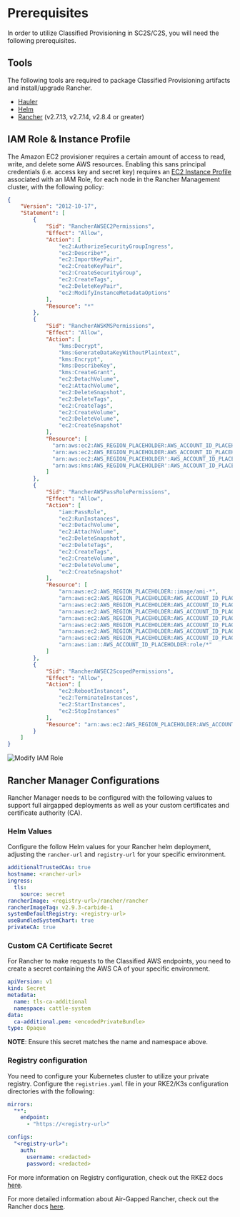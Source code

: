 # Prerequisites

In order to utilize Classified Provisioning in SC2S/C2S, you will need the following prerequisites.

## Tools

The following tools are required to package Classified Provisioning artifacts and install/upgrade Rancher.

- [Hauler](https://rancherfederal.github.io/hauler-docs/docs/introduction/install)
- [Helm](https://helm.sh/docs/intro/install)
- [Rancher](https://ranchermanager.docs.rancher.com/getting-started/installation-and-upgrade) (v2.7.13, v2.7.14, v2.8.4 or greater)

## IAM Role & Instance Profile

The Amazon EC2 provisioner requires a certain amount of access to read, write, and delete some AWS resources. Enabling this sans principal credentials (i.e. access key and secret key) requires an [EC2 Instance Profile](https://docs.aws.amazon.com/AWSEC2/latest/UserGuide/iam-roles-for-amazon-ec2.html#ec2-instance-profile) associated with an IAM Role, for each node in the Rancher Management cluster, with the following policy:

```json
{
    "Version": "2012-10-17",
    "Statement": [
        {
            "Sid": "RancherAWSEC2Permissions",
            "Effect": "Allow",
            "Action": [
                "ec2:AuthorizeSecurityGroupIngress",
                "ec2:Describe*",
                "ec2:ImportKeyPair",
                "ec2:CreateKeyPair",
                "ec2:CreateSecurityGroup",
                "ec2:CreateTags",
                "ec2:DeleteKeyPair",
                "ec2:ModifyInstanceMetadataOptions"
            ],
            "Resource": "*"
        },
        {
            "Sid": "RancherAWSKMSPermissions",
            "Effect": "Allow",
            "Action": [
                "kms:Decrypt",
                "kms:GenerateDataKeyWithoutPlaintext",
                "kms:Encrypt",
                "kms:DescribeKey",
                "kms:CreateGrant",
                "ec2:DetachVolume",
                "ec2:AttachVolume",
                "ec2:DeleteSnapshot",
                "ec2:DeleteTags",
                "ec2:CreateTags",
                "ec2:CreateVolume",
                "ec2:DeleteVolume",
                "ec2:CreateSnapshot"
            ],
            "Resource": [
              "arn:aws:ec2:AWS_REGION_PLACEHOLDER:AWS_ACCOUNT_ID_PLACEHOLDER:volume/*",
              "arn:aws:ec2:AWS_REGION_PLACEHOLDER:AWS_ACCOUNT_ID_PLACEHOLDER:instance/*",
              "arn:aws:ec2:AWS_REGION_PLACEHOLDER':AWS_ACCOUNT_ID_PLACEHOLDER:snapshot/*",
              "arn:aws:kms:AWS_REGION_PLACEHOLDER':AWS_ACCOUNT_ID_PLACEHOLDER:key/*"
            ]
        },
        {
            "Sid": "RancherAWSPassRolePermissions",
            "Effect": "Allow",
            "Action": [
				"iam:PassRole",
				"ec2:RunInstances",
				"ec2:DetachVolume",
				"ec2:AttachVolume",
				"ec2:DeleteSnapshot",
				"ec2:DeleteTags",
				"ec2:CreateTags",
				"ec2:CreateVolume",
				"ec2:DeleteVolume",
				"ec2:CreateSnapshot"
            ],
            "Resource": [
                "arn:aws:ec2:AWS_REGION_PLACEHOLDER::image/ami-*",
                "arn:aws:ec2:AWS_REGION_PLACEHOLDER:AWS_ACCOUNT_ID_PLACEHOLDER:instance/*",
                "arn:aws:ec2:AWS_REGION_PLACEHOLDER:AWS_ACCOUNT_ID_PLACEHOLDER:placement-group/*",
                "arn:aws:ec2:AWS_REGION_PLACEHOLDER:AWS_ACCOUNT_ID_PLACEHOLDER:volume/*",
                "arn:aws:ec2:AWS_REGION_PLACEHOLDER:AWS_ACCOUNT_ID_PLACEHOLDER:subnet/*",
                "arn:aws:ec2:AWS_REGION_PLACEHOLDER:AWS_ACCOUNT_ID_PLACEHOLDER:key-pair/*",
                "arn:aws:ec2:AWS_REGION_PLACEHOLDER:AWS_ACCOUNT_ID_PLACEHOLDER:network-interface/*",
                "arn:aws:ec2:AWS_REGION_PLACEHOLDER:AWS_ACCOUNT_ID_PLACEHOLDER:security-group/*",
                "arn:aws:iam::AWS_ACCOUNT_ID_PLACEHOLDER:role/*"
            ]
        },
        {
            "Sid": "RancherAWSEC2ScopedPermissions",
            "Effect": "Allow",
            "Action": [
                "ec2:RebootInstances",
                "ec2:TerminateInstances",
                "ec2:StartInstances",
                "ec2:StopInstances"
            ],
            "Resource": "arn:aws:ec2:AWS_REGION_PLACEHOLDER:AWS_ACCOUNT_ID_PLACEHOLDER:instance/*"
        }
    ]
}
```

![Modify IAM Role](/img/classified-provisioning/modify-iam-role.png)

## Rancher Manager Configurations

Rancher Manager needs to be configured with the following values to support full airgapped deployments as well as your custom certificates and certificate authority (CA).

### Helm Values

Configure the follow Helm values for your Rancher helm deployment, adjusting the `rancher-url` and `registry-url` for your specific environment.

```yaml
additionalTrustedCAs: true
hostname: <rancher-url>
ingress:
  tls:
    source: secret
rancherImage: <registry-url>/rancher/rancher
rancherImageTag: v2.9.3-carbide-1
systemDefaultRegistry: <registry-url>
useBundledSystemChart: true
privateCA: true
```

### Custom CA Certificate Secret

For Rancher to make requests to the Classified AWS endpoints, you need to create a secret containing the AWS CA of your specific environment.

```yaml
apiVersion: v1
kind: Secret
metadata:
  name: tls-ca-additional
  namespace: cattle-system
data:
  ca-additional.pem: <encodedPrivateBundle>
type: Opaque
```
**NOTE**: Ensure this secret matches the name and namespace above.

### Registry configuration

You need to configure your Kubernetes cluster to utilize your private registry. Configure the `registries.yaml` file in your RKE2/K3s configuration directories with the following:

```yaml
mirrors:
  "*":
    endpoint:
      - "https://<registry-url>"

configs:
  "<registry-url>":
    auth:
      username: <redacted>
      password: <redacted>
```

For more information on Registry configuration, check out the RKE2 docs [here](https://docs.rke2.io/install/containerd_registry_configuration).

For more detailed information about Air-Gapped Rancher, check out the Rancher docs [here](https://ranchermanager.docs.rancher.com/getting-started/installation-and-upgrade/other-installation-methods/air-gapped-helm-cli-install).
